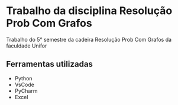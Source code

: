 <h1>Trabalho da disciplina Resolução Prob Com Grafos</h1>
<p>Trabalho do 5° semestre da cadeira Resolução Prob Com Grafos da faculdade Unifor<p>
<h2>Ferramentas utilizadas</h2>
<ul>
    <li>Python</li>
    <li>VsCode</li>
    <li>PyCharm</li>
    <li>Excel</li>
    </ul>
